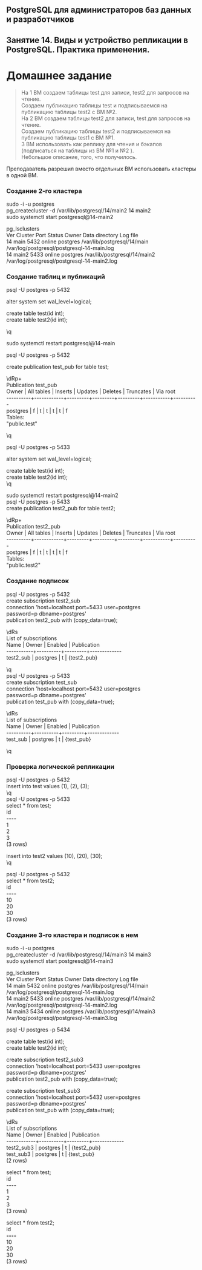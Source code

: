 ## PostgreSQL для администраторов баз данных и разработчиков ##  
## Занятие 14. Виды и устройство репликации в PostgreSQL. Практика применения. ##  
# Домашнее задание # 

>На 1 ВМ создаем таблицы test для записи, test2 для запросов на чтение.  
>Создаем публикацию таблицы test и подписываемся на публикацию таблицы test2 с ВМ №2.  
>На 2 ВМ создаем таблицы test2 для записи, test для запросов на чтение.  
>Создаем публикацию таблицы test2 и подписываемся на публикацию таблицы test1 с ВМ №1.  
>3 ВМ использовать как реплику для чтения и бэкапов (подписаться на таблицы из ВМ №1 и №2 ).  
>Небольшое описание, того, что получилось.  

Преподаватель разрешил вместо отдельных ВМ использовать кластеры в одной ВМ.  

### Создание 2-го кластера ###

sudo -i -u postgres  
pg_createcluster -d /var/lib/postgresql/14/main2 14 main2  
sudo systemctl start postgresql@14-main2  

pg_lsclusters  
Ver Cluster Port Status Owner    Data directory               Log file  
14  main    5432 online postgres /var/lib/postgresql/14/main  /var/log/postgresql/postgresql-14-main.log  
14  main2   5433 online postgres /var/lib/postgresql/14/main2 /var/log/postgresql/postgresql-14-main2.log  

### Создание таблиц и публикаций ###

psql -U postgres -p 5432  

alter system set wal_level=logical;  

create table test(id int);  
create table test2(id int);  

\q  

sudo systemctl restart postgresql@14-main  

psql -U postgres -p 5432  

create publication test_pub for table test;  

\dRp+  
                           Publication test_pub  
  Owner   | All tables | Inserts | Updates | Deletes | Truncates | Via root   
----------+------------+---------+---------+---------+-----------+----------  
 postgres | f          | t       | t       | t       | t         | f  
Tables:  
    "public.test"  

\q  

psql -U postgres -p 5433  

alter system set wal_level=logical;  

create table test(id int);  
create table test2(id int);  
\q
  
sudo systemctl restart postgresql@14-main2  
psql -U postgres -p 5433  
create publication test2_pub for table test2;  

\dRp+  
                           Publication test2_pub  
  Owner   | All tables | Inserts | Updates | Deletes | Truncates | Via root   
----------+------------+---------+---------+---------+-----------+----------  
 postgres | f          | t       | t       | t       | t         | f  
Tables:  
    "public.test2"  


### Создание подписок ###

psql -U postgres -p 5432  
create subscription test2_sub  
connection 'host=localhost port=5433 user=postgres  
password=p dbname=postgres'  
publication test2_pub with (copy_data=true);  

\dRs  
            List of subscriptions  
   Name    |  Owner   | Enabled | Publication   
-----------+----------+---------+-------------  
 test2_sub | postgres | t       | {test2_pub}  

\q  
psql -U postgres -p 5433  
create subscription test_sub  
connection 'host=localhost port=5432 user=postgres  
password=p dbname=postgres'  
publication test_pub with (copy_data=true);  

\dRs  
            List of subscriptions  
   Name   |  Owner   | Enabled | Publication   
----------+----------+---------+-------------  
 test_sub | postgres | t       | {test_pub}  

\q  

### Проверка логической репликации ###

psql -U postgres -p 5432  
insert into test values (1), (2), (3);  
\q  
psql -U postgres -p 5433  
select * from test;  
 id   
**----**  
  1  
  2  
  3  
(3 rows)  

insert into test2 values (10), (20), (30);  
\q  

psql -U postgres -p 5432  
select * from test2;  
 id   
**----**  
 10  
 20  
 30  
(3 rows)  

### Создание 3-го кластера и подписок в нем ###  

sudo -i -u postgres    
pg_createcluster -d /var/lib/postgresql/14/main3 14 main3   
sudo systemctl start postgresql@14-main3  

pg_lsclusters  
Ver Cluster Port Status Owner    Data directory               Log file  
14  main    5432 online postgres /var/lib/postgresql/14/main  /var/log/postgresql/postgresql-14-main.log  
14  main2   5433 online postgres /var/lib/postgresql/14/main2 /var/log/postgresql/postgresql-14-main2.log  
14  main3   5434 online postgres /var/lib/postgresql/14/main3 /var/log/postgresql/postgresql-14-main3.log  

psql -U postgres -p 5434  

create table test(id int);    
create table test2(id int);  

create subscription test2_sub3   
connection 'host=localhost port=5433 user=postgres   
password=p dbname=postgres'   
publication test2_pub with (copy_data=true);  

create subscription test_sub3   
connection 'host=localhost port=5432 user=postgres  
password=p dbname=postgres'  
publication test_pub with (copy_data=true);  

\dRs   
             List of subscriptions  
    Name    |  Owner   | Enabled | Publication  
------------+----------+---------+-------------  
 test2_sub3 | postgres | t       | {test2_pub}  
 test_sub3  | postgres | t       | {test_pub}  
(2 rows)  

select * from test;  
 id  
**----**   
  1  
  2  
  3  
(3 rows)  

select * from test2;  
 id  
**----**  
 10  
 20  
 30  
(3 rows)  




